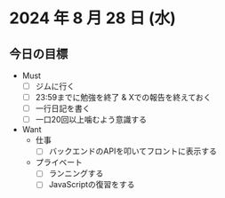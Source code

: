 # 2024 年 8 月 28 日 (水)

## 今日の目標
- Must
  - [ ] ジムに行く
  - [ ] 23:59までに勉強を終了 & Xでの報告を終えておく
  - [ ] 一行日記を書く
  - [ ] 一口20回以上噛むよう意識する
- Want
  - 仕事
    - [ ] バックエンドのAPIを叩いてフロントに表示する
  - プライベート
    - [ ] ランニングする
    - [ ] JavaScriptの復習をする